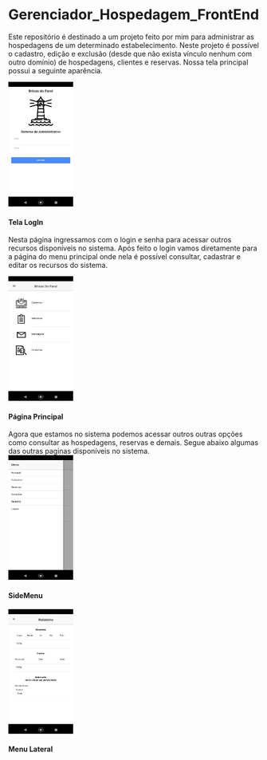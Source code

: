 # Gerenciador_Hospedagem_FrontEnd

Este repositório é destinado a um projeto feito por mim para administrar as hospedagens de um determinado estabelecimento.
Neste projeto é possível o cadastro, edição e exclusão (desde que não exista vínculo nenhum com outro domínio) de hospedagens, clientes e reservas.
Nossa tela principal possui a seguinte aparência.

<div>
  <img src="principal.jpg" width="130" height="250" />
  <h4>Tela LogIn</h4>
</div>

Nesta página ingressamos com o login e senha para acessar outros recursos disponíveis no sistema. Após feito o login vamos diretamente para a página do menu principal onde nela é possível consultar, cadastrar e editar os recursos do sistema.

<div>
  <img src="opcoes.jpg" width="130" height="250" />
  <h4>Página Principal</h4>
</div>
Agora que estamos no sistema podemos acessar outros outras opções como consultar as hospedagens, reservas e demais.
Segue abaixo algumas das outras paginas disponíveis no sistema.

<div>  
  <img src="sidemenu.jpg" width="130" height="250" />
  <h4>SideMenu</h4>
  <img src="relatorio.jpg" width="130" height="250" />
  <h4>Menu Lateral</h4>
</div>

